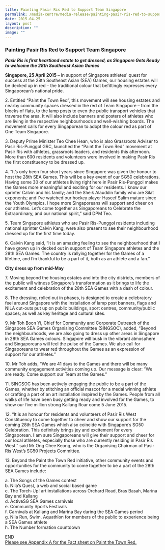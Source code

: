 ```yaml
---
title: Painting Pasir Ris Red to Support Team Singapore
permalink: /media-centre/media-release/painting-pasir-ris-red-to-support-team-singapore/
date: 2015-04-25
layout: post
description: ""
image: ""
---
```

### **Painting Pasir Ris Red to Support Team Singapore**
**_Pasir Ris is first heartland estate to get dressed, as Singapore Gets Ready to welcome the 28th Southeast Asian Games_**

**Singapore, 25 April 2015** – In support of Singapore athletes' quest for success at the 28th Southeast Asian (SEA) Games, our housing estates will be decked up in red – the traditional colour that befittingly expresses every Singaporean’s national pride.

2\. Entitled “Paint the Town Red”, this movement will see housing estates and nearby community spaces dressed in the red of Team Singapore – from the blocks of flats, to the lamp posts to even the public transport vehicles that traverse the area. It will also include banners and posters of athletes who are living in the respective neighbourhoods and well-wishing boards. The movement calls for every Singaporean to adopt the colour red as part of One Team Singapore.

3\. Deputy Prime Minister Teo Chee Hean, who is also Grassroots Adviser to Pasir Ris-Punggol GRC, launched the “Paint the Town Red” movement at Pasir Ris with athletes, grassroots leaders, and residents this afternoon. More than 600 residents and volunteers were involved in making Pasir Ris the first constituency to be dressed up.

4\. “It’s only been four short years since Singapore was given the honour to host the 28th SEA Games. This will be a key event of our SG50 celebrations. Having some 30 of our athletes living right here in Pasir Ris-Punggol makes the Games more meaningful and exciting for our residents. I know our sprinter Calvin and his family; and the Sheik Alauddin family who are Silat exponents; and I’ve watched our hockey player Haseef Salim mature since the Youth Olympics. I hope more Singaporeans will support and cheer on our athletes. Let’s come together as Singaporeans to Celebrate the Extraordinary, and our national spirit,” said DPM Teo.

5\. Team Singapore athletes who are Pasir Ris-Punggol residents including national sprinter Calvin Kang, were also present to see their neighbourhood dressed up for the first time today.

6\. Calvin Kang said, “It is an amazing feeling to see the neighbourhood that I have grown up in decked out in support of Team Singapore athletes and the 28th SEA Games. The country is rallying together for the Games of a lifetime, and I’m thankful to be a part of it, both as an athlete and a fan.”

**City dress up from mid-May**

7\. Moving beyond the housing estates and into the city districts, members of the public will witness Singapore’s transformation as it brings to life the excitement and celebration of the 28th SEA Games with a dash of colour.

8\. The dressing, rolled out in phases, is designed to create a celebratory feel around Singapore with the installation of lamp post banners, flags and NILA cut-outs put up on public buildings, sport centres, community/public spaces; as well as key heritage and cultural sites.

9\. Mr Toh Boon Yi, Chief for Community and Corporate Outreach of the Singapore SEA Games Organising Committee (SINGSOC), added, “Beyond the neighbourhoods, we are also going to dress up other areas in Singapore in 28th SEA Games colours. Singapore will busk in the vibrant atmosphere and Singaporeans will feel the pulse of the Games. We also call for Singaporeans to wear red throughout the Games as an expression of support for our athletes.” 

10\. Mr Toh adds, “We are 41 days to the Games and there will be many community engagement activities coming up. Our message is clear: “We are ready. Come support our Team at the Games.”

11\. SINGSOC has been actively engaging the public to be a part of the Games, whether by stitching an official mascot for a medal winning athlete or crafting a part of an art installation inspired by the Games. People from all walks of life have been busy getting ready and involved for the Games, to show our five million strong Kallang Roar come 5 June 2015.

12\. “It is an honour for residents and volunteers of Pasir Ris West Constituency to come together to cheer and show our support for the coming 28th SEA Games which also coincide with Singapore’s SG50 Celebration. This definitely brings joy and excitement for every Singaporean. I am sure Singaporeans will give their support and cheer for our local athletes, especially those who are currently residing in Pasir Ris West.” said Mr Ong Chee Keong, who is the Organising Chairman of Pasir Ris West’s SG50 Projects Committee.

13\. Beyond the Paint the Town Red initiative, other community events and opportunities for the community to come together to be a part of the 28th SEA Games include:

a. The Songs of the Games contest  
b. Nila’s Quest, a web and social based game  
c. The Torch-Up! art installations across Orchard Road, Bras Basah, Marina Bay and Kallang  
d. ActiveSG SEA Games carnivals  
e. Community Sports Festivals  
f. Carnivals at Kallang and Marina Bay during the SEA Games period  
g. Nila Run, Swim, Aquathlon for members of the public to experience being a SEA Games athlete  
h. The Number formation countdown

END
<br>[Please see Appendix A for the Fact sheet on Paint the Town Red.](/files/Media%20Centre/Media%20Release/2015/April/Appendix%20A_Fact%20sheet%20%20Paint%20The%20Town%20Red_FINAL.pdf)